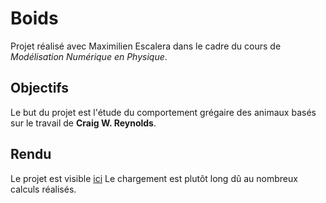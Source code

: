 # Boids

Projet réalisé avec Maximilien Escalera dans le cadre du cours de *Modélisation Numérique en Physique*.

## Objectifs

Le but du projet est l'étude du comportement grégaire des animaux basés sur le travail de **Craig W. Reynolds**.

## Rendu

Le projet est visible [ici](https://voila.oh-my-g.fr/voila/render/Boids/Boids-final.ipynb)
Le chargement est plutôt long dû au nombreux calculs réalisés.
